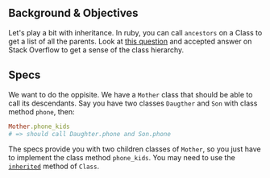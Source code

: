 ## Background & Objectives

Let's play a bit with inheritance. In ruby, you can call `ancestors` on a Class to
get a list of all the parents. Look at [this question](http://stackoverflow.com/questions/19045195/understanding-ruby-class-and-ancestors-methods) and accepted answer on
Stack Overflow to get a sense of the class hierarchy.

## Specs

We want to do the oppisite. We have a `Mother` class that should be able to call
its descendants. Say you have two classes `Daugther` and `Son` with class method `phone`, then:

```ruby
Mother.phone_kids
# => should call Daughter.phone and Son.phone
```

The specs provide you with two children classes of `Mother`, so you just have to implement
the class method `phone_kids`. You may need to use the [`inherited`](http://www.ruby-doc.org/core-2.1.3/Class.html#method-i-inherited) method of `Class`.